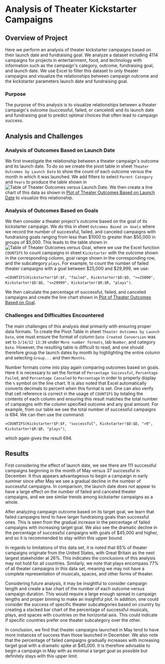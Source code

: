 # Analysis of Theater Kickstarter Campaigns

## Overview of Project
Here we perform an analysis of theater kickstarter campaigns based on their
launch date and fundraising goal. We analyze a dataset including 4114 campaigns
for projects in entertainment, food, and technology with information such as
the campaign's category, outcome, fundraising goal, and launch date. We use
Excel to filter this dataset to only theater campaigns and visualize the
relationships between campaign outcome and the kickstarter parameters launch
date and fundraising goal.

### Purpose
The purpose of this analysis is to visualize relationships between a theater
campaign's outcome (successful, failed, or canceled) and its launch date and
fundraising goal to predict optimal choices that often lead to campaign
success.

## Analysis and Challenges

### Analysis of Outcomes Based on Launch Date
We first investigate the relationship between a theater campaign's outcome and
its launch date. To do so we create the pivot table in sheet `Theater Outcomes
by Launch Date` to show the count of each outcome versus the month in which it
was launched. We add filters to select `Parent Category` and `Years` to produce
the table shown in ![Table of Theater Outcomes versus Launch
Date](resources/PivotTable_Outcomes_vs_Dates.png). We then create a line chart
of this data as shown in [Plot of Theater Outcomes Based on Launch
Date](resources/Theater_Outcomes_vs_Launch.png) to visualize this
relationship.

### Analysis of Outcomes Based on Goals
We then consider a theater project's outcome based on the goal of its
kickstarter campaign. We do this in sheet `Outcomes Based on Goals` where we
record the number of successful, failed, and canceled campaigns with
fundraising goals ranging from less than $1000 to greater than $50,000 in
groups of $5,000. This leads to the table shown in ![Table of Theater Outcomes
versus Goal](resources/Table_Outcomes_vs_Goals.png), where we use the Excel
function `COUNTIFS` to count campaigns in sheet `Kickstarter` with the outcome
shown in the corresponding column, goal range shown in the corresponding row,
and the subcategory `plays`. For example, to count the number of failed theater
campaigns with a goal between $25,000 and $29,999, we use:

`=COUNTIFS(Kickstarter!$F:$F, "failed", Kickstarter!$D:$D, ">=25000", Kickstarter!$D:$D, "<=29999", Kickstarter!$R:$R, "plays")`.

We then calculate the percentage of successful, failed, and canceled campaigns
and create the line chart shown in [Plot of Theater Outcomes Based on
Goal](resources/Outcomes_vs_Goals.png).

### Challenges and Difficulties Encountered
The main challenges of this analysis deal primarily with ensuring proper data
formats. To create the Pivot Table in sheet `Theater Outcomes by Launch Date`,
one must ensure the format of column `Date Created Conversion` was set to
`3/14/12 13:30` under `More number formats`, tab `Number`, and category `Date`.
However, the resulting table is difficult to read, and one should therefore
group the launch dates by month by highlighting the entire column and selecting
`Group...` and then `Months`.

Number formats come into play again comparing outcomes based on goals. Here it
is necessary to set the format of `Percentage Successful`, `Percentage Failed`,
and `Percentage Canceled` to `Percentage` in order to properly display the `%`
symbol on the line chart. It is also noted that Excel automatically converts
decimals to percent when this format is set. One can also verify that cell
reference is correct in the usage of `COUNTIFS` by totaling the contents of
each column and ensuring this result matches the total number of campaigns with
the column specified outcome and any goal amount. For example, from our table
we see the total number of successful campaigns is 694. We can then use the
command:

`=COUNTIFS(Kickstarter!$F:$F, "successful", Kickstarter!$D:$D, ">0", Kickstarter!$R:$R, "plays")`,

which again gives the result 694.

## Results
First considering the effect of launch date, we see there are 111 successful
campaigns beginning in the month of May versus 37 successful in December. It
thus appears advantageous to begin a campaign in early summer since after May
we see a gradual decline in the number of successful campaigns. In comparison,
the launch date does not appear to have a large effect on the number of failed
and canceled theater campaigns, and we see similar trends among kickstarter
campaigns as a whole.

After analyzing campaign outcome based on its target goal, we learn that failed
campaigns tend to have larger fundraising goals than successful ones. This is
seen from the gradual increase in the percentage of failed campaigns with
increasing target goal. We also see the dramatic decline in the percentage of
successful campaigns with goals of $45,000 and higher, and so it is recommended
to stay within this upper bound.

In regards to limitations of this data set, it is noted that 65% of theater
campaigns originate from the United States, with Great Britain as the next
largest stakeholder at 26%. This indicates the conclusions of this analysis
may not hold for all countries. Similarly, we note that plays encompass 77% of
all theater campaigns in this data set, meaning we may not have a complete
representation of musicals, spaces, and other forms of theater.

Considering future analysis, it may be insightful to consider campaign length
and create a bar chart of the number of each outcome versus campaign duration.
This would require a large enough spread in campaign lengths and proper binning
to make an insightful plot. In addition, one could consider the success of
specific theater subcategories based on country by creating a stacked bar chart
of the percentage of successful musicals, plays, and spaces with countries on
the horizontal axis. This could indicate if specific countries prefer one
theater subcategory over the other.

In conclusion, we find that theater campaigns launched in May tend to have more
instances of success than those launched in December. We also note that the
percentage of failed campaigns gradually increases with increasing target goal
with a dramatic spike at $45,000. It is therefore advisable to begin a campaign
in May with as minimal a target goal as possible but definitely stays with this
upper limit.
